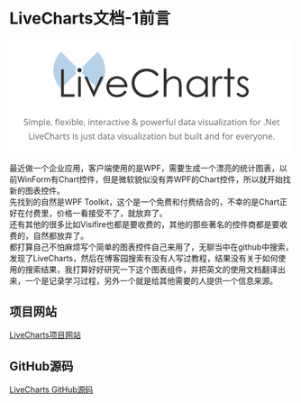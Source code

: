 # LiveCharts文档-1前言
![](../Images/livecharts/livecharts.png)

最近做一个企业应用，客户端使用的是WPF，需要生成一个漂亮的统计图表，以前WinForm有Chart控件，但是微软貌似没有弄WPF的Chart控件，所以就开始找新的图表控件。  
先找到的自然是WPF Toolkit，这个是一个免费和付费结合的，不幸的是Chart正好在付费里，价格一看接受不了，就放弃了。  
还有其他的很多比如Visifire也都是要收费的，其他的那些著名的控件商都是要收费的，自然都放弃了。  
都打算自己不怕麻烦写个简单的图表控件自己来用了，无聊当中在github中搜索，发现了LiveCharts，然后在博客园搜索有没有人写过教程，结果没有关于如何使用的搜索结果，我打算好好研究一下这个图表组件，并把英文的使用文档翻译出来，一个是记录学习过程，另外一个就是给其他需要的人提供一个信息来源。  
## 项目网站
[LiveCharts项目网站](https://lvcharts.net/)
## GitHub源码
[LiveCharts GitHub源码](https://github.com/beto-rodriguez/Live-Charts)